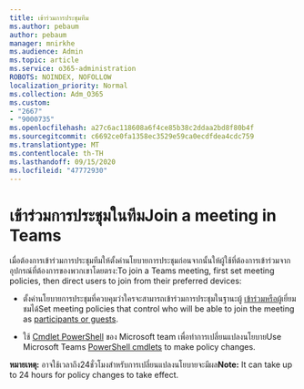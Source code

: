 ```yaml
---
title: เข้าร่วมการประชุมทีม
ms.author: pebaum
author: pebaum
manager: mnirkhe
ms.audience: Admin
ms.topic: article
ms.service: o365-administration
ROBOTS: NOINDEX, NOFOLLOW
localization_priority: Normal
ms.collection: Adm_O365
ms.custom:
- "2667"
- "9000735"
ms.openlocfilehash: a27c6ac118608a6f4ce85b38c2ddaa2bd8f80b4f
ms.sourcegitcommit: c6692ce0fa1358ec3529e59ca0ecdfdea4cdc759
ms.translationtype: MT
ms.contentlocale: th-TH
ms.lasthandoff: 09/15/2020
ms.locfileid: "47772930"
---
```

# <a name="join-a-meeting-in-teams"></a><span data-ttu-id="52172-102">เข้าร่วมการประชุมในทีม</span><span class="sxs-lookup"><span data-stu-id="52172-102">Join a meeting in Teams</span></span>

<span data-ttu-id="52172-103">เมื่อต้องการเข้าร่วมการประชุมทีมให้ตั้งค่านโยบายการประชุมก่อนจากนั้นให้ผู้ใช้ที่ต้องการเข้าร่วมจากอุปกรณ์ที่ต้องการของพวกเขาโดยตรง:</span><span class="sxs-lookup"><span data-stu-id="52172-103">To join a Teams meeting, first set meeting policies, then direct users to join from their preferred devices:</span></span>

- <span data-ttu-id="52172-104">ตั้งค่านโยบายการประชุมที่ควบคุมว่าใครจะสามารถเข้าร่วมการประชุมในฐานะผู้ [เข้าร่วมหรือผู้](https://docs.microsoft.com/microsoftteams/meeting-policies-in-teams#meeting-policy-settings---participants--guests)เยี่ยมชมได้</span><span class="sxs-lookup"><span data-stu-id="52172-104">Set meeting policies that control who will be able to join the meeting as [participants or guests](https://docs.microsoft.com/microsoftteams/meeting-policies-in-teams#meeting-policy-settings---participants--guests).</span></span> 

- <span data-ttu-id="52172-105">ใช้ [Cmdlet PowerShell](https://docs.microsoft.com/microsoftteams/teams-powershell-overview) ของ Microsoft team เพื่อทำการเปลี่ยนแปลงนโยบาย</span><span class="sxs-lookup"><span data-stu-id="52172-105">Use Microsoft Teams [PowerShell cmdlets](https://docs.microsoft.com/microsoftteams/teams-powershell-overview) to make policy changes.</span></span>    

<span data-ttu-id="52172-106">**หมายเหตุ:** อาจใช้เวลาถึง24ชั่วโมงสำหรับการเปลี่ยนแปลงนโยบายจะมีผล</span><span class="sxs-lookup"><span data-stu-id="52172-106">**Note:** It can take up to 24 hours for policy changes to take effect.</span></span>